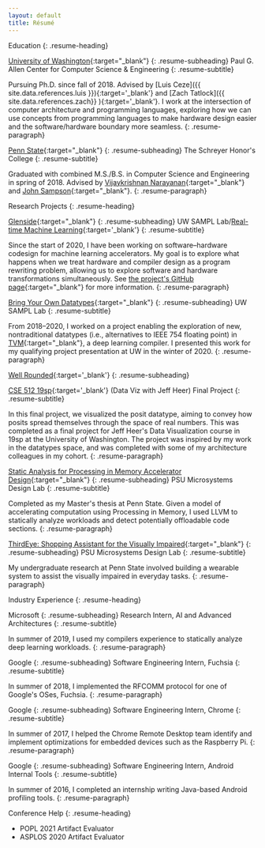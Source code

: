 ```yaml
---
layout: default
title: Résumé
---
```


<!-- Remove margin from first heading -->
<style>
.resume-heading:first-of-type { margin-top: 0 !important; }
</style>

Education
{: .resume-heading}

[University of Washington](https://uw.edu){:target="_blank"}
{: .resume-subheading}
Paul G. Allen Center for Computer Science & Engineering
{: .resume-subtitle}

Pursuing Ph.D. since fall of 2018. Advised by [Luis Ceze]({{ site.data.references.luis }}){:target='_blank'} and [Zach Tatlock]({{ site.data.references.zach}} ){:target='_blank'}. I work at the intersection of computer architecture and programming languages, exploring how we can use concepts from programming languages to make hardware design easier and the software/hardware boundary more seamless.
{: .resume-paragraph}

[Penn State](https://shc.psu.edu){:target="_blank"}
{: .resume-subheading}
The Schreyer Honor's College
{: .resume-subtitle}

Graduated with combined M.S./B.S. in Computer Science and Engineering in spring of 2018. Advised by [Vijaykrishnan Narayanan](https://vijay565.wixsite.com/vijay){:target="_blank"} and [John Sampson](http://www.cse.psu.edu/~jms1257/){:target="_blank"}.
{: .resume-paragraph}



Research Projects
{: .resume-heading}

[Glenside]({{site.data.references.glenside}}){:target="_blank"}
{: .resume-subheading}
UW SAMPL Lab/[Real-time Machine Learning](https://www.darpa.mil/news-events/2019-03-21){:target='_blank'} 
{: .resume-subtitle}

Since the start of 2020,
  I have been working on software–hardware codesign 
  for machine learning accelerators.
My goal is to explore what happens
  when we treat hardware and compiler design
  as a program rewriting problem,
  allowing us to explore
  software and hardware transformations
  simultaneously.
See
  [the project's GitHub page]({{site.data.references.glenside}}){:target="_blank"}
  for more information.
{: .resume-paragraph}

[Bring Your Own Datatypes]({{site.data.references.bring-your-own-datatypes-blog-post}}){:target="_blank"}
{: .resume-subheading}
UW SAMPL Lab
{: .resume-subtitle}

From 2018–2020, I worked on a project enabling the exploration of new, nontraditional datatypes (i.e., alternatives to IEEE 754 floating point) in [TVM](https://tvm.ai){:target="_blank"}, a deep learning compiler. I presented this work for my qualifying project presentation at UW in the winter of 2020.
{: .resume-paragraph}

[Well Rounded](https://cse512-19s.github.io/FP-Well-Rounded/){:target='_blank'}
{: .resume-subheading}

[CSE 512 19sp](https://courses.cs.washington.edu/courses/cse512/19sp/){:target='_blank'} (Data Viz with Jeff Heer) Final Project
{: .resume-subtitle}

In this final project, we visualized the posit datatype, aiming to convey how posits spread themselves through the space of real numbers. This was completed as a final project for Jeff Heer's Data Visualization course in 19sp at the University of Washington. The project was inspired by my work in the datatypes space, and was completed with some of my architecture colleagues in my cohort.
{: .resume-paragraph}

[Static Analysis for Processing in Memory Accelerator Design](https://honors.libraries.psu.edu/catalog/5137hfs5022){:target="_blank"}
{: .resume-subheading}
PSU Microsystems Design Lab
{: .resume-subtitle}

Completed as my Master's thesis at Penn State. Given a model of accelerating computation using Processing in Memory, I used LLVM to statically analyze workloads and detect potentially offloadable code sections.
{: .resume-paragraph}

[ThirdEye: Shopping Assistant for the Visually Impaired](https://www.computer.org/csdl/magazine/co/2017/02/mco2017020016/13rRUypp5bF){:target="_blank"}
{: .resume-subheading}
PSU Microsystems Design Lab
{: .resume-subtitle}

My undergraduate research at Penn State involved building a wearable system to assist the visually impaired in everyday tasks.
{: .resume-paragraph}

Industry Experience 
{: .resume-heading}

Microsoft
{: .resume-subheading}
Research Intern, AI and Advanced Architectures
{: .resume-subtitle}

In summer of 2019, I used my compilers experience to statically analyze deep learning workloads.
{: .resume-paragraph}

Google
{: .resume-subheading}
Software Engineering Intern, Fuchsia
{: .resume-subtitle}

In summer of 2018, I implemented the RFCOMM protocol for one of Google's OSes, Fuchsia.
{: .resume-paragraph}

Google
{: .resume-subheading}
Software Engineering Intern, Chrome
{: .resume-subtitle}

In summer of 2017, I helped the Chrome Remote Desktop team identify and implement optimizations for embedded devices such as the Raspberry Pi.
{: .resume-paragraph}

Google
{: .resume-subheading}
Software Engineering Intern, Android Internal Tools
{: .resume-subtitle}

In summer of 2016, I completed an internship writing Java-based Android profiling tools.
{: .resume-paragraph}


Conference Help
{: .resume-heading}
- POPL 2021 Artifact Evaluator
- ASPLOS 2020 Artifact Evaluator
